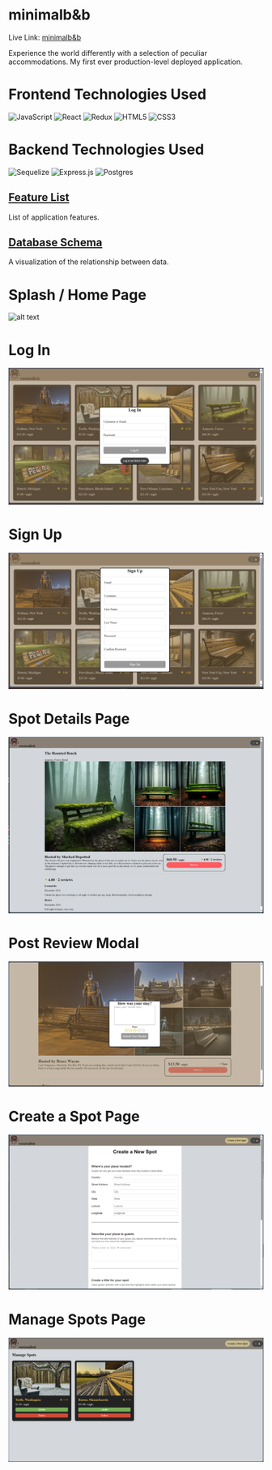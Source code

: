 # minimalb&b
Live Link: [minimalb&b](https://minimalbnb.zevb.dev)

Experience the world differently with a selection of peculiar accommodations.
My first ever production-level deployed application.

# Frontend Technologies Used
![JavaScript](https://img.shields.io/badge/javascript-%23323330.svg?style=for-the-badge&logo=javascript&logoColor=%23F7DF1E)
![React](https://img.shields.io/badge/react-%2320232a.svg?style=for-the-badge&logo=react&logoColor=%2361DAFB)
![Redux](https://img.shields.io/badge/redux-%23593d88.svg?style=for-the-badge&logo=redux&logoColor=white)
![HTML5](https://img.shields.io/badge/html5-%23E34F26.svg?style=for-the-badge&logo=html5&logoColor=white)
![CSS3](https://img.shields.io/badge/css3-%231572B6.svg?style=for-the-badge&logo=css3&logoColor=white)

# Backend Technologies Used
![Sequelize](https://img.shields.io/badge/Sequelize-52B0E7?style=for-the-badge&logo=Sequelize&logoColor=white)
![Express.js](https://img.shields.io/badge/express.js-%23404d59.svg?style=for-the-badge&logo=express&logoColor=%2361DAFB)
![Postgres](https://img.shields.io/badge/postgres-%23316192.svg?style=for-the-badge&logo=postgresql&logoColor=white)

## [Feature List](https://github.com/zev-b/minimalbnb/wiki/Feature-List)
List of application features.

## [Database Schema](https://github.com/zev-b/minimalbnb/wiki/Database-Schema)
A visualization of the relationship between data.


# Splash / Home Page
![alt text](image.png)
# Log In
![alt text](image-1.png)
# Sign Up
![alt text](image-2.png)
# Spot Details Page
![alt text](image-3.png)
# Post Review Modal
![alt text](image-4.png)
# Create a Spot Page
![alt text](image-5.png)
# Manage Spots Page
![alt text](image-6.png)